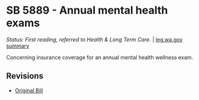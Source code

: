 # SB 5889 - Annual mental health exams
*Status: First reading, referred to Health & Long Term Care.* | [leg.wa.gov summary](https://app.leg.wa.gov/billsummary?BillNumber=5889&Year=2021)

Concerning insurance coverage for an annual mental health wellness exam.

## Revisions
* [Original Bill](1/)